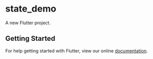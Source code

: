 # state_demo

A new Flutter project.

## Getting Started

For help getting started with Flutter, view our online
[documentation](https://flutter.io/).

